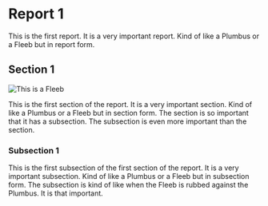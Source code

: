 # Report 1

This is the first report. It is a very important report. Kind of like a Plumbus or a Fleeb but in report form.

## Section 1

![This is a Fleeb](https://static.wikia.nocookie.net/rickandmorty/images/7/7a/Fleeb_%28Rick_and_Morty%29.png/revision/latest?cb=20170815001709)

This is the first section of the report. It is a very important section. Kind of like a Plumbus or a Fleeb but in section form. The section is so important that it has a subsection. The subsection is even more important than the section.

### Subsection 1

This is the first subsection of the first section of the report. It is a very important subsection. Kind of like a Plumbus or a Fleeb but in subsection form. The subsection is kind of like when the Fleeb is rubbed against the Plumbus. It is that important.